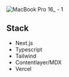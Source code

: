 ![MacBook Pro 16_ - 1](https://user-images.githubusercontent.com/23439187/230973444-631c2b5f-2da4-441d-b4b7-b25df8e90150.png)

## Stack

- Next.js
- Typescript
- Tailwind
- Contentlayer/MDX
- Vercel
